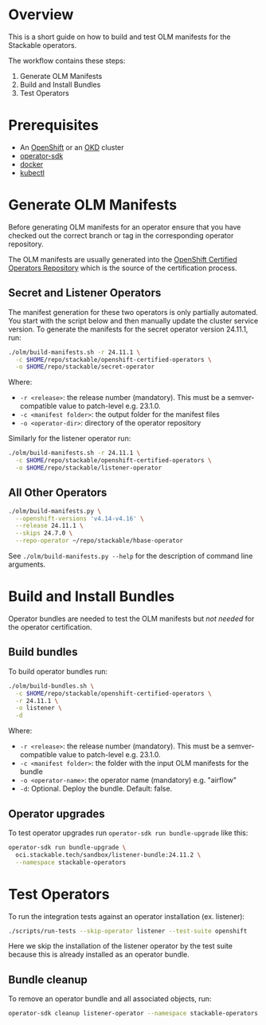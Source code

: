 # Overview

This is a short guide on how to build and test OLM manifests for the Stackable operators.

The workflow contains these steps:

1. Generate OLM Manifests
2. Build and Install Bundles
3. Test Operators

# Prerequisites

- An [OpenShift](https://developers.redhat.com/products/openshift-local/overview) or an [OKD](https://okd.io/) cluster
- [operator-sdk](https://github.com/operator-framework/operator-sdk/)
- [docker](https://docs.docker.com/engine/install/)
- [kubectl](https://github.com/kubernetes/kubectl)

# Generate OLM Manifests

Before generating OLM manifests for an operator ensure that you have checked out the correct branch or tag
in the corresponding operator repository.

The OLM manifests are usually generated into the [OpenShift Certified Operators Repository](https://github.com/stackabletech/openshift-certified-operators)
which is the source of the certification process.

## Secret and Listener Operators

The manifest generation for these two operators is only partially automated.
You start with the script below and then manually update the cluster service version.
To generate the manifests for the secret operator version 24.11.1, run:

```bash
./olm/build-manifests.sh -r 24.11.1 \
  -c $HOME/repo/stackable/openshift-certified-operators \
  -o $HOME/repo/stackable/secret-operator
```

Where:
- `-r <release>`: the release number (mandatory). This must be a semver-compatible value to patch-level e.g. 23.1.0.
- `-c <manifest folder>`: the output folder for the manifest files
- `-o <operator-dir>`: directory of the operator repository

Similarly for the listener operator run:

```bash
./olm/build-manifests.sh -r 24.11.1 \
  -c $HOME/repo/stackable/openshift-certified-operators \
  -o $HOME/repo/stackable/listener-operator
```

## All Other Operators

```bash
./olm/build-manifests.py \
  --openshift-versions 'v4.14-v4.16' \
  --release 24.11.1 \
  --skips 24.7.0 \
  --repo-operator ~/repo/stackable/hbase-operator
```

See `./olm/build-manifests.py --help` for the description of command line arguments.

# Build and Install Bundles

Operator bundles are needed to test the OLM manifests but *not needed* for the operator certification.

## Build bundles

To build operator bundles run:

```bash
./olm/build-bundles.sh \
  -c $HOME/repo/stackable/openshift-certified-operators \
  -r 24.11.1 \
  -o listener \
  -d
```

Where:
- `-r <release>`: the release number (mandatory). This must be a semver-compatible value to patch-level e.g. 23.1.0.
- `-c <manifest folder>`: the folder with the input OLM manifests for the bundle
- `-o <operator-name>`: the operator name (mandatory) e.g. "airflow"
- `-d`: Optional. Deploy the bundle. Default: false.

## Operator upgrades

To test operator upgrades run `operator-sdk run bundle-upgrade` like this:

```bash
operator-sdk run bundle-upgrade \
  oci.stackable.tech/sandbox/listener-bundle:24.11.2 \
  --namespace stackable-operators
```

# Test Operators

To run the integration tests against an operator installation (ex. listener):

```bash
./scripts/run-tests --skip-operator listener --test-suite openshift
```

Here we skip the installation of the listener operator by the test suite because this is already installed
as an operator bundle.

## Bundle cleanup

To remove an operator bundle and all associated objects, run:

```bash
operator-sdk cleanup listener-operator --namespace stackable-operators
```
